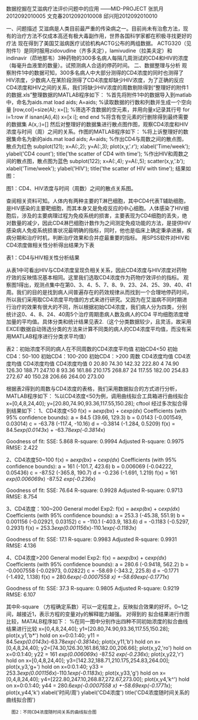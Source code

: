 数据挖掘在艾滋病疗法评价问题中的应用
                            ——MID-PROJECT
张凯月2012092010005     文克春2012092010008    邱兴阳2012092010010

一、问题描述
艾滋病是人类目前最严重的传染病之一。目前尚未有治愈方法，现有的治疗方法不仅成本高还有极大毒副作用，世界各国科学家都在积极寻找更好的疗法
现在得到了美国艾滋病医疗试验机构ACTG公布的两组数据。 ACTG320（见附件1）是同时服用zidovudine（齐多夫定），lamivudine（拉美夫定）和indinavir（茚地那韦）3种药物的300多名病人每隔几周测试的CD4和HIV的浓度（每毫升血液里的数量）。试预测病人合适的停药时间。
二、数据整理与分析
   观察附件1中的数据可知，300多名病人中大部分测得的CD4浓度的同时也测得了HIV浓度，少数病人在某阶段测得了CD4浓度却缺少HIV浓度，为了正确的反应CD4浓度和HIV之间的关系，我们将缺少HIV浓度的周数剔除得到“整理好的附件1的数据.xls”整理数据的MATLAB程序如下：
%首先将附件1中的数据导入到matlab中，命名为aids.mat
load aids;
A=aids;
%读取数据的行数和列数并生成一个空向量
[row,col]=size(A);
x=[];
%筛选不含数据的空元素，并用向量x记录其行号
for i=1:row
    if isnan(A(i,4))
        x=[x i];
    end
end
%将含有空元素的行删除得到最终需要的数据集
A(x,:)=[]
  然后对整理好的数据集进行散点图作图，观察CD4浓度和HIV浓度与时间（周）之间的关系。作图的MATLAB程序如下：
   %将上诉整理好的数据集命名为新的aids.mat
load aids;
A=aids;
%作出CD4与周数之间的散点图，散点为红色
subplot(121);
x=A(:,2);
y=A(:,3);
plot(x,y,'.r');
xlabel('Time/week');
ylabel('CD4 count');
title('the scatter of CD4 with time');
%作出HIV和周数之间的散点图，散点图为蓝色
subplot(122);
x=A(:,4);
y=A(:,5);
scatter(x,y,'.b');
xlabel('Time/week');
ylabel('HIV');
title('the scatter of HIV with time');
结果如图：

图1：CD4、HIV浓度与时间（周数）之间的散点关系图。

查阅相关资料可知。人体内有两种主要的T淋巴细胞，其中CD4代表T辅助细胞，是HIV感染的主要靶细胞，而其本身又是免疫反应的中心细胞。人体感染了HIV细胞后，涉及的主要病理过程为免疫系统的损害，主要表现为CD4细胞的丢失，绝对数量的减少，因此CD4淋巴细胞计数作为之间测定免疫功能的方法，是提供HIV感染病人免疫系统损害状况最明确的指标，同时，他也是临床上确定秉承进展，疾病分期和治疗时机，判断治疗效果和合并症最重要的指标。
用SPSS软件对HIV和CD4浓度做相关性分析得出结果为下表

表1：CD4与HIV相关性分析结果
  
从表1中可看出HIV与CD4浓度呈现负相关关系，因此CD4浓度与HIV浓度对药物疗效的反映情况基本相同。这里我们选取CD4浓度作为药物疗效评价的指标。
观察图1得出，观测点集中在第0、3、4、5、7、8、9、23、24、25、39、40、41周。我们的目的是找到病人间普遍存在的药效规律从而找到一个合理地停药时间，所以我们采用取CD4浓度平均值的方式来进行研究。又因为在艾滋病不同时期进行治疗的效果有很大的不同，所以根据初始CD4浓度，我们病人分为四类，分别统计这0、4、8、24、40周5个治疗周期患病人数及病人的CD4 平均细胞浓度增加量的平均值。具体分类和统计结果见表2.（这个分类数据较少，且灵活，故采用EXCEl数据自动筛选分类的方法来计算不同类的病人的CD4浓度平均值，而没有采用MATLAB程序进行分类求平均值）

表2：初始浓度不同的病人在不同周数的CD4浓度平均值
	初始CD4<50	初始CD4：50-100	初始CD4：100-200	初始CD4：>200
周数	CD4浓度均值	CD4浓度均值	CD4浓度均值	CD4浓度均值
0	20.80	74.30	142.32	222.80
4	74.90	126.30	188.71	247.10
8	93.36	161.86	210.175	268.87
24	117.55	182.00	254.83	272.67
40	150.28	206.66	264.00	273.00

根据表2得到的周数与CD4浓度的表格，我们采用数据拟合的方式进行分析，MATLAB程序如下：
%以CD4浓度<50为例，调用曲线拟合工具箱进行曲线拟合
x=[0,4,8,24,40];
y=[20.80,74.90,93.36,117.55,150.28];
cftool
经过多次拟合得到结果如下：
1、CD4浓度<50
     f(x) = a*exp(b*x) + c*exp(d*x)
Coefficients (with 95% confidence bounds):
       a =        84.5  (39.66, 129.3)
       b =      0.0143  (-0.001549, 0.03014)
       c =      -63.78  (-117.4, -10.16)
       d =     -0.3814  (-1.284, 0.5209)
 f(x) = 84.5*exp(0.0143*x) + -63.78*exp(-0.3814*x)

Goodness of fit:
  SSE: 5.868
  R-square: 0.9994
  Adjusted R-square: 0.9975
  RMSE: 2.422

2、CD4浓度50~100
     f(x) = a*exp(b*x) + c*exp(d*x)
Coefficients (with 95% confidence bounds):
       a =         161  (-101.7, 423.6)
       b =    0.006069  (-0.04222, 0.05436)
       c =      -87.52  (-365.8, 190.7)
       d =      -0.236  (-1.691, 1.219)
f(x) = 161 *exp(0.006069*x) -87.52 *exp(-0.236*x)

Goodness of fit:
  SSE: 76.64
  R-square: 0.9928
  Adjusted R-square: 0.9713
  RMSE: 8.754

3、CD4浓度：100~200
General model Exp2:
     f(x) = a*exp(b*x) + c*exp(d*x)
Coefficients (with 95% confidence bounds):
       a =       253.3  (-45.38, 551.9)
       b =    0.001156  (-0.02921, 0.03152)
       c =      -110.1  (-403.9, 183.6)
       d =     -0.1183  (-0.5297, 0.2931)
 f(x) = 253.3*exp(0.001156*x)-110.1*exp(-0.1183*x)


Goodness of fit:
  SSE: 17.1
  R-square: 0.9983
  Adjusted R-square: 0.9931
  RMSE: 4.136

4、CD4浓度>200
General model Exp2:
     f(x) = a*exp(b*x) + c*exp(d*x)
Coefficients (with 95% confidence bounds):
       a =       280.6  (-0.9418, 562.2)
       b =  -0.0007558  (-0.02973, 0.02822)
       c =      -58.69  (-343.2, 225.8)
       d =     -0.1771  (-1.492, 1.138)
f(x) = 280.6*exp(-0.0007558 *x) +-58.69*exp(-0.1771*x)

Goodness of fit:
  SSE: 37.3
  R-square: 0.9805
  Adjusted R-square: 0.9219
  RMSE: 6.107

其中R-square （方程确定系数）可以一定程度上，反映拟合效果的好坏。0~1之间，越接近1，表示方程的变量对y的解释能力越强。
   对得到的 拟合结果进行作图比较，MATALB程序如下：
%在同一图中分别作出四种不同初始浓度的拟合曲线结果进行比较
x=[0,4,8,24,40];
y1=[20.80,74.90,93.36,117.55,150.28];
plot(x,y1,'b*')
hold on
x=0:0.1:40;
y11 = 84.5*exp(0.0143*x)-63.78*exp(-0.3814*x);
plot(x,y11,'b')
hold on
x=[0,4,8,24,40];
y2=[74.30,126.30,161.86,182.00,206.66];
plot(x,y2,'ro')
hold on
x=0:0.1:40;
y22 = 161 *exp(0.006069*x) -87.52 *exp(-0.236*x);
plot(x,y22,'r')
hold on
x=[0,4,8,24,40];
y3=[142.32,188.71,210.175,254.83,264.00];
plot(x,y3,'g+')
hold on
x=0:0.1:40;
y33 = 253.3*exp(0.001156*x)-110.1*exp(-0.1183*x);
plot(x,y33,'g')
hold on
x=[0,4,8,24,40];
y4=[222.80,247.10,268.87,272.67,273.00];
plot(x,y4,'k^')
hold on
x=0:0.1:40;
y44 = 280.6*exp(-0.0007558 *x) +-58.69*exp(-0.1771*x);
plot(x,y44,'k')
xlabel('时间/周')
ylabel('CD4浓度')
title('CD4浓度随时间关系的曲线拟合图')


















      图2：不同CD4浓度随时间关系的曲线拟合图

